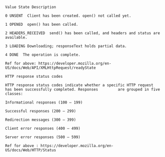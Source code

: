     Value State Description

    0 UNSENT  Client has been created. open() not called yet.

    1 OPENED  open() has been called.

    2 HEADERS_RECEIVED  send() has been called, and headers and status are available.

    3 LOADING Downloading; responseText holds partial data.

    4 DONE  The operation is complete.

    Ref for above: https://developer.mozilla.org/en-US/docs/Web/API/XMLHttpRequest/readyState

    HTTP response status codes

    HTTP response status codes indicate whether a specific HTTP request has been successfully completed. Responses    	   are grouped in five classes:

    Informational responses (100 – 199)

    Successful responses (200 – 299)

    Redirection messages (300 – 399)

    Client error responses (400 – 499)

    Server error responses (500 – 599)

    Ref for above : https://developer.mozilla.org/en-US/docs/Web/HTTP/Status
